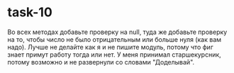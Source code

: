 # task-10

Во всех методах добавьте проверку на null, туда же добавьте проверку на то, чтобы число не было отрицательным или больше нуля (как вам надо). Лучше не делайте как я и не пишите модуль, потому что фиг знает примут работу тогда или нет. У меня принимал старшекурсник, потому возможно и не развернули со словами "Доделывай".
